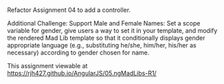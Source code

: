 Refactor Assignment 04 to add a controller.

Additional Challenge: Support Male and Female Names: Set a scope variable for gender, give users a way to set it in your template, and modify the rendered Mad Lib template so that it conditionally displays gender appropriate language (e.g., substituting he/she, him/her, his/her as necessary) according to gender chosen for name.

This assignment viewable at https://rjh427.github.io/AngularJS/05.ngMadLibs-R1/
